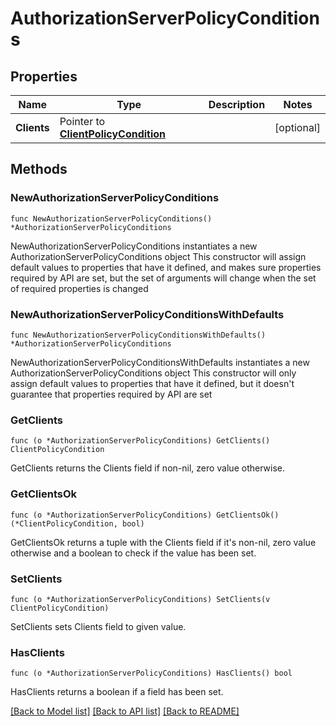 # AuthorizationServerPolicyConditions

## Properties

Name | Type | Description | Notes
------------ | ------------- | ------------- | -------------
**Clients** | Pointer to [**ClientPolicyCondition**](ClientPolicyCondition.md) |  | [optional] 

## Methods

### NewAuthorizationServerPolicyConditions

`func NewAuthorizationServerPolicyConditions() *AuthorizationServerPolicyConditions`

NewAuthorizationServerPolicyConditions instantiates a new AuthorizationServerPolicyConditions object
This constructor will assign default values to properties that have it defined,
and makes sure properties required by API are set, but the set of arguments
will change when the set of required properties is changed

### NewAuthorizationServerPolicyConditionsWithDefaults

`func NewAuthorizationServerPolicyConditionsWithDefaults() *AuthorizationServerPolicyConditions`

NewAuthorizationServerPolicyConditionsWithDefaults instantiates a new AuthorizationServerPolicyConditions object
This constructor will only assign default values to properties that have it defined,
but it doesn't guarantee that properties required by API are set

### GetClients

`func (o *AuthorizationServerPolicyConditions) GetClients() ClientPolicyCondition`

GetClients returns the Clients field if non-nil, zero value otherwise.

### GetClientsOk

`func (o *AuthorizationServerPolicyConditions) GetClientsOk() (*ClientPolicyCondition, bool)`

GetClientsOk returns a tuple with the Clients field if it's non-nil, zero value otherwise
and a boolean to check if the value has been set.

### SetClients

`func (o *AuthorizationServerPolicyConditions) SetClients(v ClientPolicyCondition)`

SetClients sets Clients field to given value.

### HasClients

`func (o *AuthorizationServerPolicyConditions) HasClients() bool`

HasClients returns a boolean if a field has been set.


[[Back to Model list]](../README.md#documentation-for-models) [[Back to API list]](../README.md#documentation-for-api-endpoints) [[Back to README]](../README.md)


